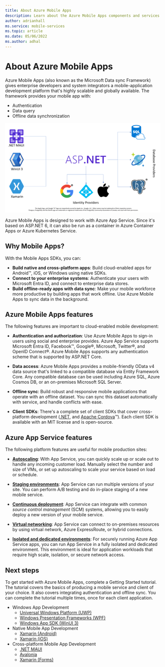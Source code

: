 ```yaml
---
title: About Azure Mobile Apps
description: Learn about the Azure Mobile Apps components and services.
author: adrianhall
ms.service: mobile-services
ms.topic: article
ms.date: 05/06/2022
ms.author: adhal
---
```


# About Azure Mobile Apps

Azure Mobile Apps (also known as the Microsoft Data sync Framework) gives enterprise developers and system integrators a mobile-application development platform that's highly scalable and globally available.  The framework provides your mobile app with:

* Authentication
* Data query
* Offline data synchronization

![Visual overview of Azure Mobile Apps capabilities](./media/overview.png)

Azure Mobile Apps is designed to work with Azure App Service. Since it's based on ASP.NET 6, it can also be run as a container in Azure Container Apps or Azure Kubernetes Service.

## Why Mobile Apps?

With the Mobile Apps SDKs, you can:

* **Build native and cross-platform apps**: Build cloud-enabled apps for Android&trade;, iOS, or Windows using native SDKs.
* **Connect to your enterprise systems**: Authenticate your users with Microsoft Entra ID, and connect to enterprise data stores.
* **Build offline-ready apps with data sync**: Make your mobile workforce more productive by building apps that work offline. Use Azure Mobile Apps to sync data in the background.

## Azure Mobile Apps features

The following features are important to cloud-enabled mobile development:

* **Authentication and authorization**: Use Azure Mobile Apps to sign-in users using social and enterprise provides.  Azure App Service supports Microsoft Entra ID, Facebook&trade;, Google&reg;, Microsoft, Twitter&reg;, and OpenID Connect&reg;.  Azure Mobile Apps supports any authentication scheme that is supported by ASP.NET Core.

* **Data access**: Azure Mobile Apps provides a mobile-friendly OData v4 data source that's linked to a compatible database via Entity Framework Core. Any compatible database can be used including Azure SQL, Azure Cosmos DB, or an on-premises Microsoft SQL Server.

* **Offline sync**: Build robust and responsive mobile applications that operate with an offline dataset. You can sync this dataset automatically with service, and handle conflicts with ease.

* **Client SDKs**: There's a complete set of client SDKs that cover cross-platform development ([.NET](howto/client/dotnet.md), and [Apache Cordova](howto/client/cordova.md)&trade;). Each client SDK is available with an MIT license and is open-source.

## Azure App Service features

The following platform features are useful for mobile production sites:

* [**Autoscaling**](/azure/app-service/manage-scale-up): With App Service, you can quickly scale up or scale out to handle any incoming customer load. Manually select the number and size of VMs, or set up autoscaling to scale your service based on load or schedule.

* [**Staging environments**](/azure/app-service/deploy-staging-slots): App Service can run multiple versions of your site. You can perform A/B testing and do in-place staging of a new mobile service.

* [**Continuous deployment**](/azure/app-service/deploy-continuous-deployment): App Service can integrate with common _source control management_ (SCM) systems, allowing you to easily deploy a new version of your mobile service.

* [**Virtual networking**](/azure/app-service/web-sites-integrate-with-vnet): App Service can connect to on-premises resources by using virtual network, Azure ExpressRoute, or hybrid connections.

* [**Isolated and dedicated environments**](/azure/app-service/environment/intro): For securely running Azure App Service apps, you can run App Service in a fully isolated and dedicated environment. This environment is ideal for application workloads that require high scale, isolation, or secure network access.

## Next steps

To get started with Azure Mobile Apps, complete a Getting Started tutorial. The tutorial covers the basics of producing a mobile service and client of your choice. It also covers integrating authentication and offline sync. You can complete the tutorial multiple times, once for each client application.

* Windows App Development
  * [Universal Windows Platform (UWP)](quickstarts/uwp/index.md)
  * [Windows Presentation Frameworks (WPF)](quickstarts/wpf/index.md)
  * [Windows App SDK (WinUI 3)](quickstarts/winui/index.md)
* Native Mobile App Development
  * [Xamarin (Android)](quickstarts/xamarin-android/index.md)
  * [Xamarin (iOS)](quickstarts/xamarin-ios/index.md)
* Cross-platform Mobile App Development
  * [.NET MAUI](quickstarts/maui/index.md)
  * [Avalonia](quickstarts/avalonia/index.md)
  * [Xamarin (Forms)](quickstarts/xamarin-forms/index.md)
